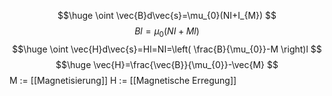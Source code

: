 $$\huge
\oint \vec{B}d\vec{s}=\mu_{0}(NI+I_{M})
$$
$$
Bl=\mu_{0}(NI+Ml)
$$
$$\huge
\oint \vec{H}d\vec{s}=Hl=NI=\left( \frac{B}{\mu_{0}}-M \right)l
$$
$$\huge
\vec{H}=\frac{\vec{B}}{\mu_{0}}-\vec{M}
$$
M := [[Magnetisierung]]
H := [[Magnetische Erregung]]
